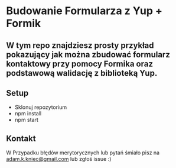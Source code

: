 # Budowanie Formularza z Yup + Formik

## W tym repo znajdziesz prosty przykład pokazujący jak można zbudować formularz kontaktowy przy pomocy Formika oraz podstawową walidację z biblioteką Yup.

## Setup

- Sklonuj repozytorium
- npm install
- npm start

## Kontakt

W Przypadku błędów merytorycznych lub pytań śmiało pisz na adam.k.kniec@gmail.com lub zgłoś issue :)
